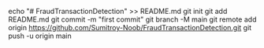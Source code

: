 echo "# FraudTransactionDetection" >> README.md
git init
git add README.md
git commit -m "first commit"
git branch -M main
git remote add origin https://github.com/Sumitroy-Noob/FraudTransactionDetection.git
git push -u origin main
